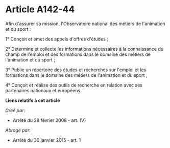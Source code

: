 # Article A142-44

Afin d'assurer sa mission, l'Observatoire national des métiers de l'animation et du sport :

1° Conçoit et émet des appels d'offres d'études ;

2° Détermine et collecte les informations nécessaires à la connaissance du champ de l'emploi et des formations dans le
domaine des métiers de l'animation et du sport ;

3° Publie un répertoire des études et recherches sur l'emploi et les formations dans le domaine des métiers de l'animation et
du sport ;

4° Conçoit et réalise des outils de recherche en relation avec ses partenaires nationaux et européens.

**Liens relatifs à cet article**

_Créé par_:

  - Arrêté du 28 février 2008 - art. (V)

_Abrogé par_:

  - Arrêté du 30 janvier 2015 - art. 1
